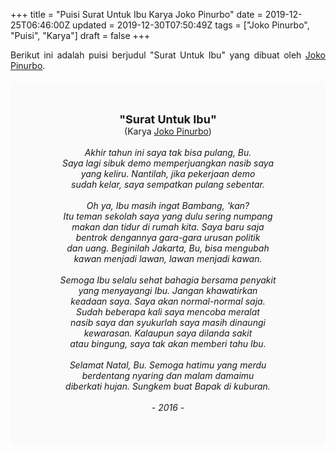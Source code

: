 +++
title = "Puisi Surat Untuk Ibu Karya Joko Pinurbo"
date = 2019-12-25T06:46:00Z
updated = 2019-12-30T07:50:49Z
tags = ["Joko Pinurbo", "Puisi", "Karya"]
draft = false
+++

<div dir="ltr" style="text-align: left;" trbidi="on"><div style="text-align: justify;">Berikut ini adalah puisi berjudul "Surat Untuk Ibu" yang dibuat oleh <a href="https://id.wikipedia.org/wiki/Joko_Pinurbo" target="_blank">Joko Pinurbo</a>.</div><br /><div style="background: #FAFAFA; font-size: 14px; height: auto; margin: 0 auto; padding: 50px; text-align: center; width: auto;"><span style="font-size: 18px;"><b>"Surat Untuk Ibu"</b></span><br />(Karya <a href="https://www.sekata.web.id/tags/joko-pinurbo" target="_blank">Joko Pinurbo</a>)<br /><br /><i>Akhir tahun ini saya tak bisa pulang, Bu.<br />Saya lagi sibuk demo memperjuangkan nasib saya<br />yang keliru. Nantilah, jika pekerjaan demo<br />sudah kelar, saya sempatkan pulang sebentar.<br /><br />Oh ya, Ibu masih ingat Bambang, 'kan?<br />Itu teman sekolah saya yang dulu sering numpang<br />makan dan tidur di rumah kita. Saya baru saja<br />bentrok dengannya gara-gara urusan politik<br />dan uang. Beginilah Jakarta, Bu, bisa mengubah<br />kawan menjadi lawan, lawan menjadi kawan.<br /><br />Semoga Ibu selalu sehat bahagia bersama penyakit<br />yang menyayangi Ibu. Jangan khawatirkan<br />keadaan saya. Saya akan normal-normal saja.<br />Sudah beberapa kali saya mencoba meralat<br />nasib saya dan syukurlah saya masih dinaungi<br />kewarasan. Kalaupun saya dilanda sakit<br />atau bingung, saya tak akan memberi tahu Ibu.<br /><br />Selamat Natal, Bu. Semoga hatimu yang merdu<br />berdentang nyaring dan malam damaimu<br />diberkati hujan. Sungkem buat Bapak di kuburan.<br /><br />- 2016 -</i> </div></div>
